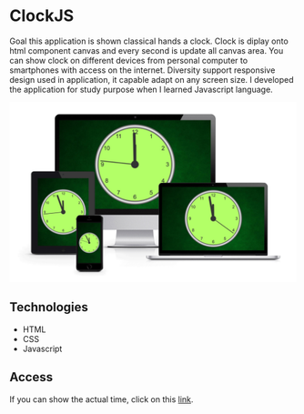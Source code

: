 # ClockJS
Goal this application is shown classical hands a clock. Clock is diplay onto html component canvas and every second is update all
canvas area. You can show clock on different devices from personal computer to smartphones with access on the internet. Diversity support responsive design used in application, it capable adapt on any screen size. I developed the application for study purpose when I learned Javascript language. 

<p align='center'>
<img src="clockResponsiveDesign.jpg"/>
</p>

## Technologies
* HTML
* CSS
* Javascript

## Access
If you can show the actual time, click on this [link](http://www.jiricaga.cz/clock/).

